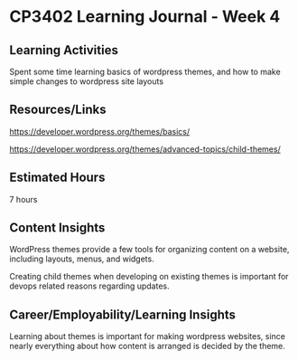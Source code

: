 # CP3402 Learning Journal - Week 4

## Learning Activities
Spent some time learning basics of wordpress themes, and how to make simple changes to wordpress site layouts

## Resources/Links
https://developer.wordpress.org/themes/basics/

https://developer.wordpress.org/themes/advanced-topics/child-themes/

## Estimated Hours
7 hours

## Content Insights
WordPress themes provide a few tools for organizing content on a website, including layouts, menus, and widgets. 

Creating child themes when developing on existing themes is important for devops related reasons regarding updates.  

## Career/Employability/Learning Insights
Learning about themes is important for making wordpress websites, since nearly everything about how content is arranged is decided by the theme.
